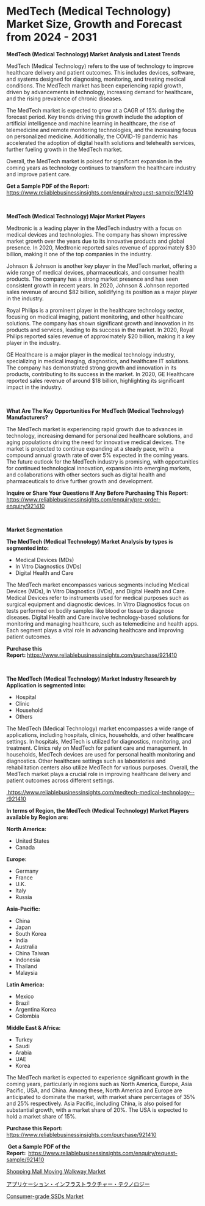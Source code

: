 <p><h1>MedTech (Medical Technology) Market Size, Growth and Forecast from 2024 - 2031</h1></p><p><strong>MedTech (Medical Technology) Market Analysis and Latest Trends</strong></p>
<p><p>MedTech (Medical Technology) refers to the use of technology to improve healthcare delivery and patient outcomes. This includes devices, software, and systems designed for diagnosing, monitoring, and treating medical conditions. The MedTech market has been experiencing rapid growth, driven by advancements in technology, increasing demand for healthcare, and the rising prevalence of chronic diseases.</p><p>The MedTech market is expected to grow at a CAGR of 15% during the forecast period. Key trends driving this growth include the adoption of artificial intelligence and machine learning in healthcare, the rise of telemedicine and remote monitoring technologies, and the increasing focus on personalized medicine. Additionally, the COVID-19 pandemic has accelerated the adoption of digital health solutions and telehealth services, further fueling growth in the MedTech market.</p><p>Overall, the MedTech market is poised for significant expansion in the coming years as technology continues to transform the healthcare industry and improve patient care.</p></p>
<p><strong>Get a Sample PDF of the Report:&nbsp;</strong> <a href="https://www.reliablebusinessinsights.com/enquiry/request-sample/921410">https://www.reliablebusinessinsights.com/enquiry/request-sample/921410</a></p>
<p>&nbsp;</p>
<p><strong>MedTech (Medical Technology) Major Market Players</strong></p>
<p><p>Medtronic is a leading player in the MedTech industry with a focus on medical devices and technologies. The company has shown impressive market growth over the years due to its innovative products and global presence. In 2020, Medtronic reported sales revenue of approximately $30 billion, making it one of the top companies in the industry.</p><p>Johnson & Johnson is another key player in the MedTech market, offering a wide range of medical devices, pharmaceuticals, and consumer health products. The company has a strong market presence and has seen consistent growth in recent years. In 2020, Johnson & Johnson reported sales revenue of around $82 billion, solidifying its position as a major player in the industry.</p><p>Royal Philips is a prominent player in the healthcare technology sector, focusing on medical imaging, patient monitoring, and other healthcare solutions. The company has shown significant growth and innovation in its products and services, leading to its success in the market. In 2020, Royal Philips reported sales revenue of approximately $20 billion, making it a key player in the industry.</p><p>GE Healthcare is a major player in the medical technology industry, specializing in medical imaging, diagnostics, and healthcare IT solutions. The company has demonstrated strong growth and innovation in its products, contributing to its success in the market. In 2020, GE Healthcare reported sales revenue of around $18 billion, highlighting its significant impact in the industry.</p></p>
<p>&nbsp;</p>
<p><strong>What Are The Key Opportunities For MedTech (Medical Technology) Manufacturers?</strong></p>
<p><p>The MedTech market is experiencing rapid growth due to advances in technology, increasing demand for personalized healthcare solutions, and aging populations driving the need for innovative medical devices. The market is projected to continue expanding at a steady pace, with a compound annual growth rate of over 5% expected in the coming years. The future outlook for the MedTech industry is promising, with opportunities for continued technological innovation, expansion into emerging markets, and collaborations with other sectors such as digital health and pharmaceuticals to drive further growth and development.</p></p>
<p><strong>Inquire or Share Your Questions If Any Before Purchasing This Report:</strong> <a href="https://www.reliablebusinessinsights.com/enquiry/pre-order-enquiry/921410">https://www.reliablebusinessinsights.com/enquiry/pre-order-enquiry/921410</a></p>
<p>&nbsp;</p>
<p><strong>Market Segmentation</strong></p>
<p><strong>The MedTech (Medical Technology) Market Analysis by types is segmented into:</strong></p>
<p><ul><li>Medical Devices (MDs)</li><li>In Vitro Diagnostics (IVDs)</li><li>Digital Health and Care</li></ul></p>
<p><p>The MedTech market encompasses various segments including Medical Devices (MDs), In Vitro Diagnostics (IVDs), and Digital Health and Care. Medical Devices refer to instruments used for medical purposes such as surgical equipment and diagnostic devices. In Vitro Diagnostics focus on tests performed on bodily samples like blood or tissue to diagnose diseases. Digital Health and Care involve technology-based solutions for monitoring and managing healthcare, such as telemedicine and health apps. Each segment plays a vital role in advancing healthcare and improving patient outcomes.</p></p>
<p><strong>Purchase this Report:&nbsp;</strong><a href="https://www.reliablebusinessinsights.com/purchase/921410">https://www.reliablebusinessinsights.com/purchase/921410</a></p>
<p>&nbsp;</p>
<p><strong>The MedTech (Medical Technology) Market Industry Research by Application is segmented into:</strong></p>
<p><ul><li>Hospital</li><li>Clinic</li><li>Household</li><li>Others</li></ul></p>
<p><p>The MedTech (Medical Technology) market encompasses a wide range of applications, including hospitals, clinics, households, and other healthcare settings. In hospitals, MedTech is utilized for diagnostics, monitoring, and treatment. Clinics rely on MedTech for patient care and management. In households, MedTech devices are used for personal health monitoring and diagnostics. Other healthcare settings such as laboratories and rehabilitation centers also utilize MedTech for various purposes. Overall, the MedTech market plays a crucial role in improving healthcare delivery and patient outcomes across different settings.</p></p>
<p><a href="https://www.reliablebusinessinsights.com/medtech-medical-technology--r921410">&nbsp;https://www.reliablebusinessinsights.com/medtech-medical-technology--r921410</a></p>
<p><strong>In terms of Region, the MedTech (Medical Technology) Market Players available by Region are:</strong></p>
<p>
    <p> <strong> North America: </strong>
        <ul>
            <li>United States</li>
            <li>Canada</li>
        </ul>
        </p> 
    <p> <strong> Europe: </strong>
        <ul>
            <li>Germany</li>
            <li>France</li>
            <li>U.K.</li>
            <li>Italy</li>
            <li>Russia</li>
        </ul>
        </p> 
    <p> <strong> Asia-Pacific: </strong>
        <ul>
            <li>China</li>
            <li>Japan</li>
            <li>South Korea</li>
            <li>India</li>
            <li>Australia</li>
            <li>China Taiwan</li>
            <li>Indonesia</li>
            <li>Thailand</li>
            <li>Malaysia</li>
        </ul>
        </p> 
    <p> <strong> Latin America: </strong>
        <ul>
            <li>Mexico</li>
            <li>Brazil</li>
            <li>Argentina Korea</li>
            <li>Colombia</li>
        </ul>
        </p> 
    <p> <strong> Middle East & Africa: </strong>
        <ul>
            <li>Turkey</li>
            <li>Saudi</li>
            <li>Arabia</li>
            <li>UAE</li>
            <li>Korea</li>
        </ul>
    </p>
    </p>
<p><p>The MedTech market is expected to experience significant growth in the coming years, particularly in regions such as North America, Europe, Asia Pacific, USA, and China. Among these, North America and Europe are anticipated to dominate the market, with market share percentages of 35% and 25% respectively. Asia Pacific, including China, is also poised for substantial growth, with a market share of 20%. The USA is expected to hold a market share of 15%.</p></p>
<p><strong>Purchase this Report: </strong><a href="https://www.reliablebusinessinsights.com/purchase/921410">https://www.reliablebusinessinsights.com/purchase/921410</a></p>
<p>&nbsp;<strong>Get a Sample PDF of the Report:&nbsp;&nbsp;</strong><a href="https://www.reliablebusinessinsights.com/enquiry/request-sample/921410">https://www.reliablebusinessinsights.com/enquiry/request-sample/921410</a></p>
<p><strong></strong></p>
<p><p><a href="https://www.linkedin.com/pulse/strategic-insights-global-shopping-mall-moving-walkway-market-yq1vf">Shopping Mall Moving Walkway Market</a></p><p><a href="https://github.com/TysonKub/Market-Research-Report-List-1/blob/main/4082851168941.md">アプリケーション・インフラストラクチャー・テクノロジー</a></p><p><a href="https://www.linkedin.com/pulse/global-consumer-grade-ssds-market-size-trends-analysis-regional-fhssc">Consumer-grade SSDs Market</a></p></p>